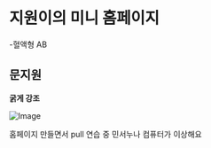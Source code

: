 # 지원이의 미니 홈페이지

-혈액형 AB

## 문지원

**굵게 강조**

![Image](https://github.com/user-attachments/assets/8136d4a3-4b94-4c43-b7d1-6e503882c6c2)



홈페이지 만들면서 pull 연습 중
민서누나 컴퓨터가 이상해요
